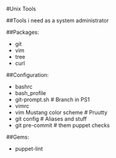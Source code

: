 #Unix Tools

##Tools i need as a system administrator

##Packages:

- git
- vim
- tree
- curl

##Configuration:

- bashrc
- bash_profile
- git-prompt.sh             # Branch in PS1
- vimrc
- vim Mustang color scheme  # Pruutty
- git config                # Aliases and stuff
- git pre-commit            # them puppet checks

##Gems:

- puppet-lint

